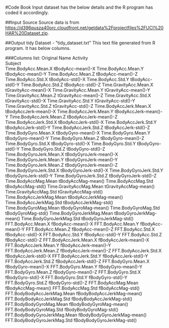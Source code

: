 #Code Book
Input dataset has the below details and the R program has coded it accordingly.

##Input Source
Source data is from https://d396qusza40orc.cloudfront.net/getdata%2Fprojectfiles%2FUCI%20HAR%20Dataset.zip.


##Output tidy Dataset - "tidy_dataset.txt"
This text file generated from R program.  It has below columns.

###Columns list:
Original Name
Activity  
Subject  
Time.BodyAcc.Mean.X tBodyAcc-mean()-X 
Time.BodyAcc.Mean.Y tBodyAcc-mean()-Y 
Time.BodyAcc.Mean.Z tBodyAcc-mean()-Z 
Time.BodyAcc.Std.X tBodyAcc-std()-X 
Time.BodyAcc.Std.Y tBodyAcc-std()-Y 
Time.BodyAcc.Std.Z tBodyAcc-std()-Z 
Time.GravityAcc.Mean.X tGravityAcc-mean()-X 
Time.GravityAcc.Mean.Y tGravityAcc-mean()-Y 
Time.GravityAcc.Mean.Z tGravityAcc-mean()-Z 
Time.GravityAcc.Std.X tGravityAcc-std()-X 
Time.GravityAcc.Std.Y tGravityAcc-std()-Y 
Time.GravityAcc.Std.Z tGravityAcc-std()-Z 
Time.BodyAccJerk.Mean.X tBodyAccJerk-mean()-X 
Time.BodyAccJerk.Mean.Y tBodyAccJerk-mean()-Y 
Time.BodyAccJerk.Mean.Z tBodyAccJerk-mean()-Z 
Time.BodyAccJerk.Std.X tBodyAccJerk-std()-X 
Time.BodyAccJerk.Std.Y tBodyAccJerk-std()-Y 
Time.BodyAccJerk.Std.Z tBodyAccJerk-std()-Z 
Time.BodyGyro.Mean.X tBodyGyro-mean()-X 
Time.BodyGyro.Mean.Y tBodyGyro-mean()-Y 
Time.BodyGyro.Mean.Z tBodyGyro-mean()-Z 
Time.BodyGyro.Std.X tBodyGyro-std()-X 
Time.BodyGyro.Std.Y tBodyGyro-std()-Y 
Time.BodyGyro.Std.Z tBodyGyro-std()-Z 
Time.BodyGyroJerk.Mean.X tBodyGyroJerk-mean()-X 
Time.BodyGyroJerk.Mean.Y tBodyGyroJerk-mean()-Y 
Time.BodyGyroJerk.Mean.Z tBodyGyroJerk-mean()-Z 
Time.BodyGyroJerk.Std.X tBodyGyroJerk-std()-X 
Time.BodyGyroJerk.Std.Y tBodyGyroJerk-std()-Y 
Time.BodyGyroJerk.Std.Z tBodyGyroJerk-std()-Z 
Time.BodyAccMag.Mean tBodyAccMag-mean() 
Time.BodyAccMag.Std tBodyAccMag-std() 
Time.GravityAccMag.Mean tGravityAccMag-mean() 
Time.GravityAccMag.Std tGravityAccMag-std() 
Time.BodyAccJerkMag.Mean tBodyAccJerkMag-mean() 
Time.BodyAccJerkMag.Std tBodyAccJerkMag-std() 
Time.BodyGyroMag.Mean tBodyGyroMag-mean() 
Time.BodyGyroMag.Std tBodyGyroMag-std() 
Time.BodyGyroJerkMag.Mean tBodyGyroJerkMag-mean() 
Time.BodyGyroJerkMag.Std tBodyGyroJerkMag-std() 
FFT.BodyAcc.Mean.X fBodyAcc-mean()-X 
FFT.BodyAcc.Mean.Y fBodyAcc-mean()-Y 
FFT.BodyAcc.Mean.Z fBodyAcc-mean()-Z 
FFT.BodyAcc.Std.X fBodyAcc-std()-X 
FFT.BodyAcc.Std.Y fBodyAcc-std()-Y 
FFT.BodyAcc.Std.Z fBodyAcc-std()-Z 
FFT.BodyAccJerk.Mean.X fBodyAccJerk-mean()-X 
FFT.BodyAccJerk.Mean.Y fBodyAccJerk-mean()-Y 
FFT.BodyAccJerk.Mean.Z fBodyAccJerk-mean()-Z 
FFT.BodyAccJerk.Std.X fBodyAccJerk-std()-X 
FFT.BodyAccJerk.Std.Y fBodyAccJerk-std()-Y 
FFT.BodyAccJerk.Std.Z fBodyAccJerk-std()-Z 
FFT.BodyGyro.Mean.X fBodyGyro-mean()-X 
FFT.BodyGyro.Mean.Y fBodyGyro-mean()-Y 
FFT.BodyGyro.Mean.Z fBodyGyro-mean()-Z 
FFT.BodyGyro.Std.X fBodyGyro-std()-X 
FFT.BodyGyro.Std.Y fBodyGyro-std()-Y 
FFT.BodyGyro.Std.Z fBodyGyro-std()-Z 
FFT.BodyAccMag.Mean fBodyAccMag-mean() 
FFT.BodyAccMag.Std fBodyAccMag-std() 
FFT.BodyBodyAccJerkMag.Mean fBodyBodyAccJerkMag-mean() 
FFT.BodyBodyAccJerkMag.Std fBodyBodyAccJerkMag-std() 
FFT.BodyBodyGyroMag.Mean fBodyBodyGyroMag-mean() 
FFT.BodyBodyGyroMag.Std fBodyBodyGyroMag-std() 
FFT.BodyBodyGyroJerkMag.Mean fBodyBodyGyroJerkMag-mean() 
FFT.BodyBodyGyroJerkMag.Std fBodyBodyGyroJerkMag-std() 
